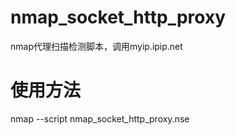 # nmap_socket_http_proxy
nmap代理扫描检测脚本，调用myip.ipip.net

# 使用方法

nmap --script nmap_socket_http_proxy.nse



